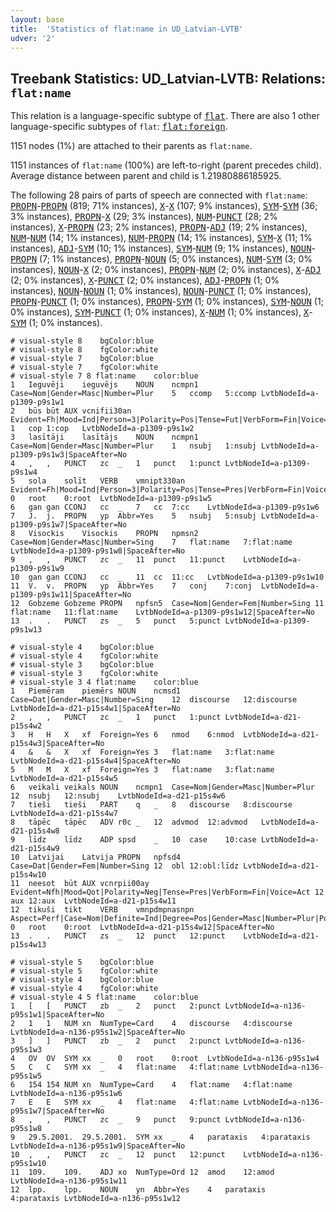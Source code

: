 ```yaml
---
layout: base
title:  'Statistics of flat:name in UD_Latvian-LVTB'
udver: '2'
---
```


## Treebank Statistics: UD_Latvian-LVTB: Relations: `flat:name`

This relation is a language-specific subtype of <tt><a href="lv_lvtb-dep-flat.html">flat</a></tt>.
There are also 1 other language-specific subtypes of `flat`: <tt><a href="lv_lvtb-dep-flat-foreign.html">flat:foreign</a></tt>.

1151 nodes (1%) are attached to their parents as `flat:name`.

1151 instances of `flat:name` (100%) are left-to-right (parent precedes child).
Average distance between parent and child is 1.21980886185925.

The following 28 pairs of parts of speech are connected with `flat:name`: <tt><a href="lv_lvtb-pos-PROPN.html">PROPN</a></tt>-<tt><a href="lv_lvtb-pos-PROPN.html">PROPN</a></tt> (819; 71% instances), <tt><a href="lv_lvtb-pos-X.html">X</a></tt>-<tt><a href="lv_lvtb-pos-X.html">X</a></tt> (107; 9% instances), <tt><a href="lv_lvtb-pos-SYM.html">SYM</a></tt>-<tt><a href="lv_lvtb-pos-SYM.html">SYM</a></tt> (36; 3% instances), <tt><a href="lv_lvtb-pos-PROPN.html">PROPN</a></tt>-<tt><a href="lv_lvtb-pos-X.html">X</a></tt> (29; 3% instances), <tt><a href="lv_lvtb-pos-NUM.html">NUM</a></tt>-<tt><a href="lv_lvtb-pos-PUNCT.html">PUNCT</a></tt> (28; 2% instances), <tt><a href="lv_lvtb-pos-X.html">X</a></tt>-<tt><a href="lv_lvtb-pos-PROPN.html">PROPN</a></tt> (23; 2% instances), <tt><a href="lv_lvtb-pos-PROPN.html">PROPN</a></tt>-<tt><a href="lv_lvtb-pos-ADJ.html">ADJ</a></tt> (19; 2% instances), <tt><a href="lv_lvtb-pos-NUM.html">NUM</a></tt>-<tt><a href="lv_lvtb-pos-NUM.html">NUM</a></tt> (14; 1% instances), <tt><a href="lv_lvtb-pos-NUM.html">NUM</a></tt>-<tt><a href="lv_lvtb-pos-PROPN.html">PROPN</a></tt> (14; 1% instances), <tt><a href="lv_lvtb-pos-SYM.html">SYM</a></tt>-<tt><a href="lv_lvtb-pos-X.html">X</a></tt> (11; 1% instances), <tt><a href="lv_lvtb-pos-ADJ.html">ADJ</a></tt>-<tt><a href="lv_lvtb-pos-SYM.html">SYM</a></tt> (10; 1% instances), <tt><a href="lv_lvtb-pos-SYM.html">SYM</a></tt>-<tt><a href="lv_lvtb-pos-NUM.html">NUM</a></tt> (9; 1% instances), <tt><a href="lv_lvtb-pos-NOUN.html">NOUN</a></tt>-<tt><a href="lv_lvtb-pos-PROPN.html">PROPN</a></tt> (7; 1% instances), <tt><a href="lv_lvtb-pos-PROPN.html">PROPN</a></tt>-<tt><a href="lv_lvtb-pos-NOUN.html">NOUN</a></tt> (5; 0% instances), <tt><a href="lv_lvtb-pos-NUM.html">NUM</a></tt>-<tt><a href="lv_lvtb-pos-SYM.html">SYM</a></tt> (3; 0% instances), <tt><a href="lv_lvtb-pos-NOUN.html">NOUN</a></tt>-<tt><a href="lv_lvtb-pos-X.html">X</a></tt> (2; 0% instances), <tt><a href="lv_lvtb-pos-PROPN.html">PROPN</a></tt>-<tt><a href="lv_lvtb-pos-NUM.html">NUM</a></tt> (2; 0% instances), <tt><a href="lv_lvtb-pos-X.html">X</a></tt>-<tt><a href="lv_lvtb-pos-ADJ.html">ADJ</a></tt> (2; 0% instances), <tt><a href="lv_lvtb-pos-X.html">X</a></tt>-<tt><a href="lv_lvtb-pos-PUNCT.html">PUNCT</a></tt> (2; 0% instances), <tt><a href="lv_lvtb-pos-ADJ.html">ADJ</a></tt>-<tt><a href="lv_lvtb-pos-PROPN.html">PROPN</a></tt> (1; 0% instances), <tt><a href="lv_lvtb-pos-NOUN.html">NOUN</a></tt>-<tt><a href="lv_lvtb-pos-NOUN.html">NOUN</a></tt> (1; 0% instances), <tt><a href="lv_lvtb-pos-NOUN.html">NOUN</a></tt>-<tt><a href="lv_lvtb-pos-PUNCT.html">PUNCT</a></tt> (1; 0% instances), <tt><a href="lv_lvtb-pos-PROPN.html">PROPN</a></tt>-<tt><a href="lv_lvtb-pos-PUNCT.html">PUNCT</a></tt> (1; 0% instances), <tt><a href="lv_lvtb-pos-PROPN.html">PROPN</a></tt>-<tt><a href="lv_lvtb-pos-SYM.html">SYM</a></tt> (1; 0% instances), <tt><a href="lv_lvtb-pos-SYM.html">SYM</a></tt>-<tt><a href="lv_lvtb-pos-NOUN.html">NOUN</a></tt> (1; 0% instances), <tt><a href="lv_lvtb-pos-SYM.html">SYM</a></tt>-<tt><a href="lv_lvtb-pos-PUNCT.html">PUNCT</a></tt> (1; 0% instances), <tt><a href="lv_lvtb-pos-X.html">X</a></tt>-<tt><a href="lv_lvtb-pos-NUM.html">NUM</a></tt> (1; 0% instances), <tt><a href="lv_lvtb-pos-X.html">X</a></tt>-<tt><a href="lv_lvtb-pos-SYM.html">SYM</a></tt> (1; 0% instances).


~~~ conllu
# visual-style 8	bgColor:blue
# visual-style 8	fgColor:white
# visual-style 7	bgColor:blue
# visual-style 7	fgColor:white
# visual-style 7 8 flat:name	color:blue
1	Ieguvēji	ieguvējs	NOUN	ncmpn1	Case=Nom|Gender=Masc|Number=Plur	5	ccomp	5:ccomp	LvtbNodeId=a-p1309-p9s1w1
2	būs	būt	AUX	vcnifii30an	Evident=Fh|Mood=Ind|Person=3|Polarity=Pos|Tense=Fut|VerbForm=Fin|Voice=Act	1	cop	1:cop	LvtbNodeId=a-p1309-p9s1w2
3	lasītāji	lasītājs	NOUN	ncmpn1	Case=Nom|Gender=Masc|Number=Plur	1	nsubj	1:nsubj	LvtbNodeId=a-p1309-p9s1w3|SpaceAfter=No
4	,	,	PUNCT	zc	_	1	punct	1:punct	LvtbNodeId=a-p1309-p9s1w4
5	sola	solīt	VERB	vmnipt330an	Evident=Fh|Mood=Ind|Person=3|Polarity=Pos|Tense=Pres|VerbForm=Fin|Voice=Act	0	root	0:root	LvtbNodeId=a-p1309-p9s1w5
6	gan	gan	CCONJ	cc	_	7	cc	7:cc	LvtbNodeId=a-p1309-p9s1w6
7	J.	j.	PROPN	yp	Abbr=Yes	5	nsubj	5:nsubj	LvtbNodeId=a-p1309-p9s1w7|SpaceAfter=No
8	Visockis	Visockis	PROPN	npmsn2	Case=Nom|Gender=Masc|Number=Sing	7	flat:name	7:flat:name	LvtbNodeId=a-p1309-p9s1w8|SpaceAfter=No
9	,	,	PUNCT	zc	_	11	punct	11:punct	LvtbNodeId=a-p1309-p9s1w9
10	gan	gan	CCONJ	cc	_	11	cc	11:cc	LvtbNodeId=a-p1309-p9s1w10
11	V.	v.	PROPN	yp	Abbr=Yes	7	conj	7:conj	LvtbNodeId=a-p1309-p9s1w11|SpaceAfter=No
12	Gobzeme	Gobzeme	PROPN	npfsn5	Case=Nom|Gender=Fem|Number=Sing	11	flat:name	11:flat:name	LvtbNodeId=a-p1309-p9s1w12|SpaceAfter=No
13	.	.	PUNCT	zs	_	5	punct	5:punct	LvtbNodeId=a-p1309-p9s1w13

~~~


~~~ conllu
# visual-style 4	bgColor:blue
# visual-style 4	fgColor:white
# visual-style 3	bgColor:blue
# visual-style 3	fgColor:white
# visual-style 3 4 flat:name	color:blue
1	Piemēram	piemērs	NOUN	ncmsd1	Case=Dat|Gender=Masc|Number=Sing	12	discourse	12:discourse	LvtbNodeId=a-d21-p15s4w1|SpaceAfter=No
2	,	,	PUNCT	zc	_	1	punct	1:punct	LvtbNodeId=a-d21-p15s4w2
3	H	H	X	xf	Foreign=Yes	6	nmod	6:nmod	LvtbNodeId=a-d21-p15s4w3|SpaceAfter=No
4	&	&	X	xf	Foreign=Yes	3	flat:name	3:flat:name	LvtbNodeId=a-d21-p15s4w4|SpaceAfter=No
5	M	M	X	xf	Foreign=Yes	3	flat:name	3:flat:name	LvtbNodeId=a-d21-p15s4w5
6	veikali	veikals	NOUN	ncmpn1	Case=Nom|Gender=Masc|Number=Plur	12	nsubj	12:nsubj	LvtbNodeId=a-d21-p15s4w6
7	tieši	tieši	PART	q	_	8	discourse	8:discourse	LvtbNodeId=a-d21-p15s4w7
8	tāpēc	tāpēc	ADV	r0c	_	12	advmod	12:advmod	LvtbNodeId=a-d21-p15s4w8
9	līdz	līdz	ADP	spsd	_	10	case	10:case	LvtbNodeId=a-d21-p15s4w9
10	Latvijai	Latvija	PROPN	npfsd4	Case=Dat|Gender=Fem|Number=Sing	12	obl	12:obl:līdz	LvtbNodeId=a-d21-p15s4w10
11	neesot	būt	AUX	vcnrpii00ay	Evident=Nfh|Mood=Qot|Polarity=Neg|Tense=Pres|VerbForm=Fin|Voice=Act	12	aux	12:aux	LvtbNodeId=a-d21-p15s4w11
12	tikuši	tikt	VERB	vmnpdmpnasnpn	Aspect=Perf|Case=Nom|Definite=Ind|Degree=Pos|Gender=Masc|Number=Plur|Polarity=Pos|Tense=Past|VerbForm=Part	0	root	0:root	LvtbNodeId=a-d21-p15s4w12|SpaceAfter=No
13	.	.	PUNCT	zs	_	12	punct	12:punct	LvtbNodeId=a-d21-p15s4w13

~~~


~~~ conllu
# visual-style 5	bgColor:blue
# visual-style 5	fgColor:white
# visual-style 4	bgColor:blue
# visual-style 4	fgColor:white
# visual-style 4 5 flat:name	color:blue
1	[	[	PUNCT	zb	_	2	punct	2:punct	LvtbNodeId=a-n136-p95s1w1|SpaceAfter=No
2	1	1	NUM	xn	NumType=Card	4	discourse	4:discourse	LvtbNodeId=a-n136-p95s1w2|SpaceAfter=No
3	]	]	PUNCT	zb	_	2	punct	2:punct	LvtbNodeId=a-n136-p95s1w3
4	OV	OV	SYM	xx	_	0	root	0:root	LvtbNodeId=a-n136-p95s1w4
5	C	C	SYM	xx	_	4	flat:name	4:flat:name	LvtbNodeId=a-n136-p95s1w5
6	154	154	NUM	xn	NumType=Card	4	flat:name	4:flat:name	LvtbNodeId=a-n136-p95s1w6
7	E	E	SYM	xx	_	4	flat:name	4:flat:name	LvtbNodeId=a-n136-p95s1w7|SpaceAfter=No
8	,	,	PUNCT	zc	_	9	punct	9:punct	LvtbNodeId=a-n136-p95s1w8
9	29.5.2001.	29.5.2001.	SYM	xx	_	4	parataxis	4:parataxis	LvtbNodeId=a-n136-p95s1w9|SpaceAfter=No
10	,	,	PUNCT	zc	_	12	punct	12:punct	LvtbNodeId=a-n136-p95s1w10
11	109.	109.	ADJ	xo	NumType=Ord	12	amod	12:amod	LvtbNodeId=a-n136-p95s1w11
12	lpp.	lpp.	NOUN	yn	Abbr=Yes	4	parataxis	4:parataxis	LvtbNodeId=a-n136-p95s1w12

~~~


